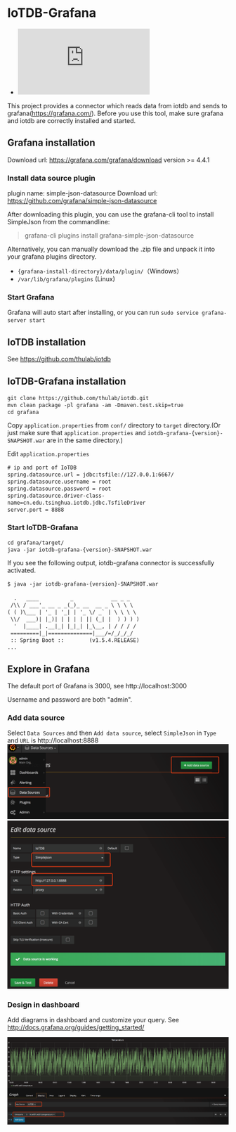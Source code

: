 # IoTDB-Grafana

* ![中文](https://github.com/thulab/iotdb/blob/master/grafana/readme_zh.md)

This project provides a connector which reads data from iotdb and sends to grafana(https://grafana.com/). Before you use this tool, make sure grafana and iotdb are correctly installed and started.

## Grafana installation

Download url: https://grafana.com/grafana/download
version >= 4.4.1

### Install data source plugin
plugin name: simple-json-datasource
Download url: https://github.com/grafana/simple-json-datasource

After downloading this plugin, you can use the grafana-cli tool to install SimpleJson from the commandline:
> grafana-cli plugins install grafana-simple-json-datasource

Alternatively, you can manually download the .zip file and unpack it into your grafana plugins directory.

* `{grafana-install-directory}/data/plugin/`（Windows）
* `/var/lib/grafana/plugins` (Linux)

### Start Grafana
Grafana will auto start after installing, or you can run `sudo service grafana-server start`

## IoTDB installation

See https://github.com/thulab/iotdb

## IoTDB-Grafana installation

```shell
git clone https://github.com/thulab/iotdb.git
mvn clean package -pl grafana -am -Dmaven.test.skip=true
cd grafana
```

Copy `application.properties` from `conf/` directory to `target` directory.(Or just make sure that `application.properties` and `iotdb-grafana-{version}-SNAPSHOT.war` are in the same directory.)

Edit `application.properties`
```
# ip and port of IoTDB 
spring.datasource.url = jdbc:tsfile://127.0.0.1:6667/
spring.datasource.username = root
spring.datasource.password = root
spring.datasource.driver-class-name=cn.edu.tsinghua.iotdb.jdbc.TsfileDriver
server.port = 8888
```

### Start IoTDB-Grafana

```shell
cd grafana/target/
java -jar iotdb-grafana-{version}-SNAPSHOT.war
```

If you see the following output, iotdb-grafana connector is successfully activated.

```shell
$ java -jar iotdb-grafana-{version}-SNAPSHOT.war

  .   ____          _            __ _ _
 /\\ / ___'_ __ _ _(_)_ __  __ _ \ \ \ \
( ( )\___ | '_ | '_| | '_ \/ _` | \ \ \ \
 \\/  ___)| |_)| | | | | || (_| |  ) ) ) )
  '  |____| .__|_| |_|_| |_\__, | / / / /
 =========|_|==============|___/=/_/_/_/
 :: Spring Boot ::        (v1.5.4.RELEASE)
...
```

## Explore in Grafana

The default port of Grafana is 3000, see http://localhost:3000

Username and password are both "admin".

### Add data source

Select `Data Sources` and  then `Add data source`, select `SimpleJson` in `Type` and `URL` is http://localhost:8888
![](./img/add_data_source.png)
![](./img/edit_data_source.png)

### Design in dashboard

Add diagrams in dashboard and customize your query. See http://docs.grafana.org/guides/getting_started/

![](./img/add_graph.png)


